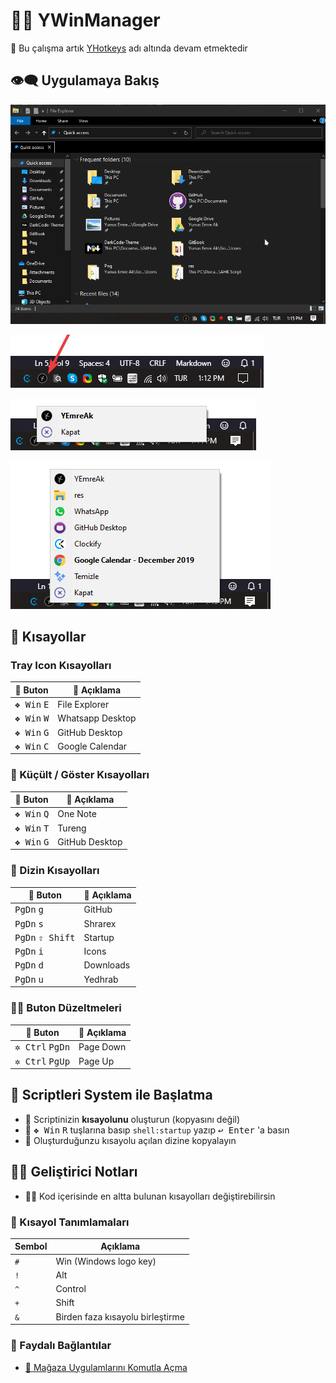 # 👨‍💼 YWinManager

📢 Bu çalışma artık [YHotkeys](https://github.com/yedhrab/YHotkeys) adı altında devam etmektedir

## 👁‍🗨 Uygulamaya Bakış

![](../res/usage.gif)

![](../res/tray_bar.png)

![](../res/default.png.png)

![](../res/tray_menu.png)

## 💞 Kısayollar

### Tray Icon Kısayolları

| 🎹 Buton                      | 📑 Açıklama      |
| ----------------------------- | ---------------- |
| <kbd>❖ Win</kbd> <kbd>E</kbd> | File Explorer    |
| <kbd>❖ Win</kbd> <kbd>W</kbd> | Whatsapp Desktop |
| <kbd>❖ Win</kbd> <kbd>G</kbd> | GitHub Desktop   |
| <kbd>❖ Win</kbd> <kbd>C</kbd> | Google Calendar  |

### 👀 Küçült / Göster Kısayolları

| 🎹 Buton                      | 📑 Açıklama    |
| ----------------------------- | -------------- |
| <kbd>❖ Win</kbd> <kbd>Q</kbd> | One Note       |
| <kbd>❖ Win</kbd> <kbd>T</kbd> | Tureng         |
| <kbd>❖ Win</kbd> <kbd>G</kbd> | GitHub Desktop |


### 📂 Dizin Kısayolları

| 🎹 Buton                           | 📑 Açıklama |
| ---------------------------------- | ----------- |
| <kbd>PgDn</kbd> <kbd>g</kbd>       | GitHub      |
| <kbd>PgDn</kbd> <kbd>s</kbd>       | Shrarex     |
| <kbd>PgDn</kbd> <kbd>⇧ Shift</kbd> | Startup     |
| <kbd>PgDn</kbd> <kbd>i</kbd>       | Icons       |
| <kbd>PgDn</kbd> <kbd>d</kbd>       | Downloads   |
| <kbd>PgDn</kbd> <kbd>u</kbd>       | Yedhrab     |

### 👨‍🔧 Buton Düzeltmeleri

| 🎹 Buton                          | 📑 Açıklama |
| --------------------------------- | ----------- |
| <kbd>✲ Ctrl</kbd> <kbd>PgDn</kbd> | Page Down   |
| <kbd>✲ Ctrl</kbd> <kbd>PgUp</kbd> | Page Up     |

## 🚩 Scriptleri System ile Başlatma

- 🖤 Scriptinizin **kısayolunu** oluşturun (kopyasını değil)
- 🎌 <kbd>❖ Win</kbd> <kbd>R</kbd> tuşlarına basıp `shell:startup` yazıp <kbd>↩ Enter</kbd> 'a
 basın
- 🚙 Oluşturduğunzu kısayolu açılan dizine kopyalayın

## 👨‍💻 Geliştirici Notları

- 👨‍🔧 Kod içerisinde en altta bulunan kısayolları değiştirebilirsin

### 🍍 Kısayol Tanımlamaları

| Sembol | Açıklama                         |
| ------ | -------------------------------- |
| `#`    | Win (Windows logo key)           |
| `!`    | Alt                              |
| `^`    | Control                          |
| `+`    | Shift                            |
| `&`    | Birden faza kısayolu birleştirme |

### 🔗 Faydalı Bağlantılar

- [👜 Mağaza Uygulamlarını Komutla Açma](https://windows.yemreak.com/gelistirici-notlarim/magaza-uygulamlarini-komutla-acma)
